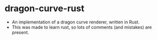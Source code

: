 # dragon-curve-rust
- An implementation of a dragon curve renderer, written in Rust.
- This was made to learn rust, so lots of comments (and mistakes) are present.
